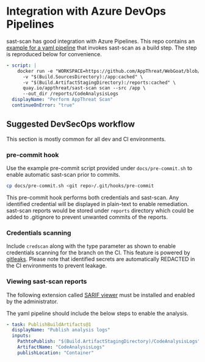 # Integration with Azure DevOps Pipelines

sast-scan has good integration with Azure Pipelines. This repo contains an [example for a yaml pipeline](https://github.com/AppThreat/WebGoat/blob/develop/azure-pipelines.yml) that invokes sast-scan as a build step. The step is reproduced below for convenience.

```yaml
- script: |
    docker run -e "WORKSPACE=https://github.com/AppThreat/WebGoat/blob/$(Build.SourceVersion)" \
      -v "$(Build.SourcesDirectory):/app:cached" \
      -v "$(Build.ArtifactStagingDirectory):/reports:cached" \
      quay.io/appthreat/sast-scan scan --src /app \
      --out_dir /reports/CodeAnalysisLogs
  displayName: "Perform AppThreat Scan"
  continueOnError: "true"
```

## Suggested DevSecOps workflow

This section is mostly common for all dev and CI environments.

### pre-commit hook

Use the example pre-commit script provided under `docs/pre-commit.sh` to enable automatic sast-scan prior to commits.

```bash
cp docs/pre-commit.sh <git repo>/.git/hooks/pre-commit
```

This pre-commit hook performs both credentials and sast-scan. Any identified credential will be displayed in plain-text to enable remediation. sast-scan reports would be stored under `reports` directory which could be added to .gitignore to prevent unwanted commits of the reports.

### Credentials scanning

Include `credscan` along with the type parameter as shown to enable credentials scanning for the branch on the CI. This feature is powered by [gitleaks](https://github.com/zricethezav/gitleaks). Please note that identified secrets are automatically REDACTED in the CI environments to prevent leakage.

### Viewing sast-scan reports

The following extension called [SARIF viewer](https://marketplace.visualstudio.com/items?itemName=sariftools.sarif-viewer-build-tab) must be installed and enabled by the administrator.

The yaml pipeline should include the below steps to enable the analysis.

```yaml
- task: PublishBuildArtifacts@1
  displayName: "Publish analysis logs"
  inputs:
    PathtoPublish: "$(Build.ArtifactStagingDirectory)/CodeAnalysisLogs"
    ArtifactName: "CodeAnalysisLogs"
    publishLocation: "Container"
```
